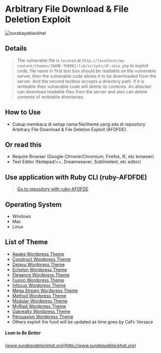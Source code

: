 # Arbitrary File Download & File Deletion Exploit

![surabayablackhat](http://www.surabayablackhat.org/forum/images/logo.png)

## Details
> The vulnerable file is `located` at `http://localhost/wp-content/themes/{NAME-THEME}/lib/scripts/dl-skin.php` In exploit code, file name in first text box should be readable on the vulnerable server, then the vulnerable code allows it to be downloaded from the server. And the second textbox accepts a directory path. If it is writeable then vulnerable code will delete its contents. An attacker can download readable files from the server and also can delete contents of writeable directories.

## How to Use
* Cukup membaca di setiap nama file/theme yang ada di repository Arbitrary File Download & File Deletion Exploit (AFDFDE).

## Or read this
* Require Browser (Google-Chrome/Chromium, Firefox, IE, etc browser)
* Text Editor (Notepad/++, Dreamweaver, Sublimetext, etc editor)

## Use application with Ruby CLI (ruby-AFDFDE)
> [Go to repository with ruby-AFDFDE](http://blog.surabayablackhat.org/ruby-AFDFDE/)

## Operating System
* Windows
* Mac
* Linux

## List of Theme
* [Awake Wordpress Theme](https://github.com/SurabayaBlackhat/AFDFDE/blob/master/Awake%20Wordpress%20Theme.txt)
* [Construct Wordpress Theme](https://github.com/SurabayaBlackhat/AFDFDE/blob/master/Construct%20Wordpress%20Theme.txt)
* [Dejavu Wordpress Theme](https://github.com/SurabayaBlackhat/AFDFDE/blob/master/Dejavu%20Wordpress%20Theme.txt)
* [Echelon Wordpress Theme](https://github.com/SurabayaBlackhat/AFDFDE/blob/master/Echelon%20Wordpress%20Theme.txt)
* [Elegance Wordpress Theme](https://github.com/SurabayaBlackhat/AFDFDE/blob/master/Elegance%20Wordpress%20Theme.txt)
* [Fusion Wordpress Theme](https://github.com/SurabayaBlackhat/AFDFDE/blob/master/Fusion%20Wordpress%20Theme.txt)
* [Infocus Wordpress Theme](https://github.com/SurabayaBlackhat/AFDFDE/blob/master/Infocus%20Wordpress%20Theme.txt)
* [Mega Stream Wordpress Theme](https://github.com/SurabayaBlackhat/AFDFDE/blob/master/Method%20Wordpress%20Theme.txt)
* [Method Wordpress Theme](https://github.com/SurabayaBlackhat/AFDFDE/blob/master/Modular%20Wordpress%20Theme.txt)
* [Modular Wordpress Theme](https://github.com/SurabayaBlackhat/AFDFDE/blob/master/Modular%20Wordpress%20Theme.txt)
* [MyRiad Wordpress Theme](https://github.com/SurabayaBlackhat/AFDFDE/blob/master/MyRiad%20Wordpress%20Theme.txt)
* [Oakrealty Wordpress Theme](https://github.com/SurabayaBlackhat/AFDFDE/blob/master/Oakrealty%20Wordpress%20Theme.txt)
* [Persuasion Wordpress Theme](https://github.com/SurabayaBlackhat/AFDFDE/blob/master/Persuasion%20Wordpress%20Theme.txt)
* Others exploit the fund will be updated as time goes by CaFc Versace

##### Lean to Be Better
###### [www.surabayablackhat.org](http://www.surabayablackhat.org)
